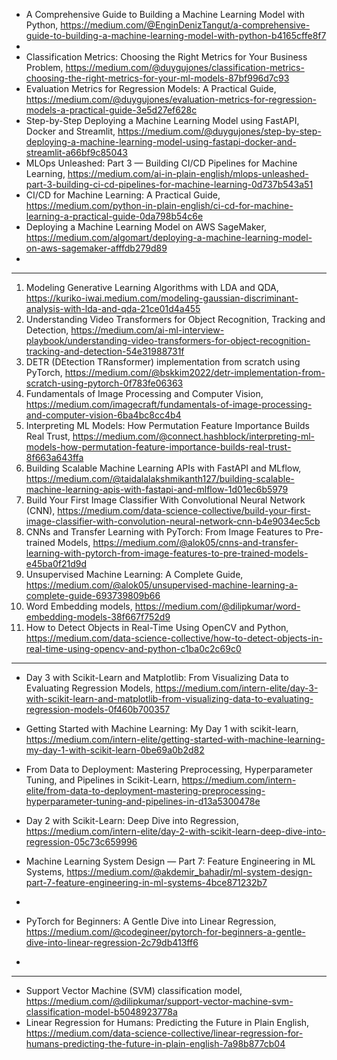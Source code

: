 

- A Comprehensive Guide to Building a Machine Learning Model with Python, https://medium.com/@EnginDenizTangut/a-comprehensive-guide-to-building-a-machine-learning-model-with-python-b4165cffe8f7
- 
- Classification Metrics: Choosing the Right Metrics for Your Business Problem, https://medium.com/@duygujones/classification-metrics-choosing-the-right-metrics-for-your-ml-models-87bf996d7c93
- Evaluation Metrics for Regression Models: A Practical Guide, https://medium.com/@duygujones/evaluation-metrics-for-regression-models-a-practical-guide-3e5d27ef628c
- Step-by-Step Deploying a Machine Learning Model using FastAPI, Docker and Streamlit, https://medium.com/@duygujones/step-by-step-deploying-a-machine-learning-model-using-fastapi-docker-and-streamlit-a66bf9c85043
- MLOps Unleashed: Part 3 — Building CI/CD Pipelines for Machine Learning, https://medium.com/ai-in-plain-english/mlops-unleashed-part-3-building-ci-cd-pipelines-for-machine-learning-0d737b543a51
- CI/CD for Machine Learning: A Practical Guide, https://medium.com/python-in-plain-english/ci-cd-for-machine-learning-a-practical-guide-0da798b54c6e
-  Deploying a Machine Learning Model on AWS SageMaker, https://medium.com/algomart/deploying-a-machine-learning-model-on-aws-sagemaker-afffdb279d89
-  




--------------------------------------------------------------------

1) Modeling Generative Learning Algorithms with LDA and QDA, https://kuriko-iwai.medium.com/modeling-gaussian-discriminant-analysis-with-lda-and-qda-21ce01d4a455
2) Understanding Video Transformers for Object Recognition, Tracking and Detection, https://medium.com/ai-ml-interview-playbook/understanding-video-transformers-for-object-recognition-tracking-and-detection-54e31988731f
3) DETR (DEtection TRansformer) implementation from scratch using PyTorch, https://medium.com/@bskkim2022/detr-implementation-from-scratch-using-pytorch-0f783fe06363
4) Fundamentals of Image Processing and Computer Vision, https://medium.com/imagecraft/fundamentals-of-image-processing-and-computer-vision-6ba4bc8cc4b4
5) Interpreting ML Models: How Permutation Feature Importance Builds Real Trust, https://medium.com/@connect.hashblock/interpreting-ml-models-how-permutation-feature-importance-builds-real-trust-8f663a643ffa
6) Building Scalable Machine Learning APIs with FastAPI and MLflow, https://medium.com/@taidalalakshmikanth127/building-scalable-machine-learning-apis-with-fastapi-and-mlflow-1d01ec6b5979
7) Build Your First Image Classifier With Convolutional Neural Network (CNN), https://medium.com/data-science-collective/build-your-first-image-classifier-with-convolution-neural-network-cnn-b4e9034ec5cb
8) CNNs and Transfer Learning with PyTorch: From Image Features to Pre-trained Models, https://medium.com/@alok05/cnns-and-transfer-learning-with-pytorch-from-image-features-to-pre-trained-models-e45ba0f21d9d
9) Unsupervised Machine Learning: A Complete Guide, https://medium.com/@alok05/unsupervised-machine-learning-a-complete-guide-693739809b66
10) Word Embedding models, https://medium.com/@dilipkumar/word-embedding-models-38f667f752d9
11) How to Detect Objects in Real-Time Using OpenCV and Python, https://medium.com/data-science-collective/how-to-detect-objects-in-real-time-using-opencv-and-python-c1ba0c2c69c0


-----------------------------------

- Day 3 with Scikit-Learn and Matplotlib: From Visualizing Data to Evaluating Regression Models, https://medium.com/intern-elite/day-3-with-scikit-learn-and-matplotlib-from-visualizing-data-to-evaluating-regression-models-0f460b700357
- Getting Started with Machine Learning: My Day 1 with scikit-learn, https://medium.com/intern-elite/getting-started-with-machine-learning-my-day-1-with-scikit-learn-0be69a0b2d82
- From Data to Deployment: Mastering Preprocessing, Hyperparameter Tuning, and Pipelines in Scikit-Learn, https://medium.com/intern-elite/from-data-to-deployment-mastering-preprocessing-hyperparameter-tuning-and-pipelines-in-d13a5300478e
- Day 2 with Scikit-Learn: Deep Dive into Regression, https://medium.com/intern-elite/day-2-with-scikit-learn-deep-dive-into-regression-05c73c659996
- Machine Learning System Design — Part 7: Feature Engineering in ML Systems, https://medium.com/@akdemir_bahadir/ml-system-design-part-7-feature-engineering-in-ml-systems-4bce871232b7
- 


- PyTorch for Beginners: A Gentle Dive into Linear Regression, https://medium.com/@codegineer/pytorch-for-beginners-a-gentle-dive-into-linear-regression-2c79db413ff6
- 


-----------------------------

- Support Vector Machine (SVM) classification model, https://medium.com/@dilipkumar/support-vector-machine-svm-classification-model-b5048923778a
- Linear Regression for Humans: Predicting the Future in Plain English, https://medium.com/data-science-collective/linear-regression-for-humans-predicting-the-future-in-plain-english-7a98b877cb04



